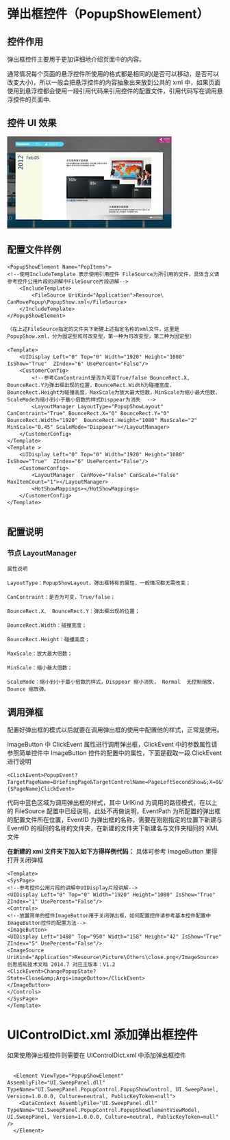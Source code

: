 # 弹出框控件（PopupShowElement）

## 控件作用

弹出框控件主要用于更加详细地介绍页面中的内容。

通常情况每个页面的悬浮控件所使用的格式都是相同的(是否可以移动，是否可以改变大小)，所以一般会把悬浮控件的内容抽象出来放到公共的 xml 中，如果页面使用到悬浮控都会使用一段引用代码来引用控件的配置文件，引用代码写在调用悬浮控件的页面中.

## 控件 UI 效果

![Placeholder](../images/PopupShowElement.png)

## 配置文件样例

```
<PopupShowElement Name="PopItems">
<!--使用IncludeTemplate 表示使用引用控件 FileSource为所引用的文件，具体含义请参考控件公用片段的讲解中FileSource片段讲解-->
    <IncludeTemplate>
        <FileSource UriKind="Application">Resource\ CanMovePopup\PopupShow.xml</FileSource>
    </IncludeTemplate>
</PopupShowElement>
```

```
（在上述FileSource指定的文件夹下新建上述指定名称的xml文件，这里是PopupShow.xml，分为固定型和可改变型，第一种为可改变型，第二种为固定型）

<Template>
    <UIDisplay Left="0" Top="0" Width="1920" Height="1080" IsShow="True"  ZIndex="6" UsePercent="False"/>
    <CustomerConfig>
        <!--参考CanContraint是否为可变True/false BounceRect.X, BounceRect.Y为弹出框出现的位置，BounceRect.Width为碰撞宽度，BounceRect.Height为碰撞高度，MaxScale为放大最大倍数，MinScale为缩小最大倍数，ScaleMode为缩小到小于最小倍数的样式Disppear为消失  -->
        <LayoutManager LayoutType="PopupShowLayout" CanContraint="True" BounceRect.X="0" BounceRect.Y="0" BounceRect.Width="1920"  BounceRect.Height="1080" MaxScale="2" MinScale="0.45" ScaleMode="Disppear"></LayoutManager>
    </CustomerConfig>
</Template>
<Template >
    <UIDisplay Left="0" Top="0" Width="1920" Height="1080" IsShow="True"  ZIndex="6" UsePercent="False"/>
    <CustomerConfig>
        <LayoutManager  CanMove="False" CanScale="False" MaxItemCount="1"></LayoutManager>
        <HotShowMappings></HotShowMappings>
    </CustomerConfig>
</Template>


```

## 配置说明

### 节点 LayoutManager

    属性说明

    LayoutType：PopupShowLayout，弹出框特有的属性，一般情况都无需改变；

    CanContraint：是否为可变，True/false；

    BounceRect.X、 BounceRect.Y：弹出框出现的位置；

    BounceRect.Width：碰撞宽度；

    BounceRect.Height：碰撞高度；

    MaxScale：放大最大倍数；

    MinScale：缩小最大倍数；

    ScaleMode：缩小到小于最小倍数的样式，Disppear 缩小消失， Normal  无控制缩放， Bounce 缩放弹。

## 调用弹框

配置好弹出框的模式以后就要在调用弹出框的使用中配置他的样式，正常是使用。

ImageButton 中 ClickEvent 属性进行调用弹出框，ClickEvent 中的参数属性请参照简单控件中 ImageButton 控件的配置中的属性，下面是截取一段 ClickEvent 进行说明

```
<ClickEvent>PopupEvent?TargetPageName=BriefingPage&TargetControlName=PageLeftSecondShow&;X=0&Y=0&Height=841&Width=1604&EventID=PageHotBigBookShow&UriKind=Application&EventPath=Shell\Pages\BriefingPage\Items\PopupItems\SecondSho&PageName={$PageName}ClickEvent>

```

代码中蓝色区域为调用弹出框的样式，其中 UrlKind 为调用的路径模式，在以上的 FileSource 配置中已经说明，此处不再做说明，EventPath 为所配置的弹出框的配置文件所在位置，EventID 为弹出框的名称，需要在刚刚指定的位置下新建与 EventID 的相同的名称的文件夹，在新建的文件夹下新建名与文件夹相同的 XML 文件

**在新建的 xml 文件夹下加入如下方得样例代码：**
具体可参考 ImageButton 里得打开关闭弹框

```
<Template>
<SysPage>
<!--参考控件公用片段的讲解中UIDisplay片段讲解-->
<UIDisplay Left="0" Top="0" Width="1920" Height="1080" IsShow="True"
ZIndex="1" UsePercent="False"/>
<Controls>
<!--放置简单的控件ImageButton用于关闭弹出框，如何配置控件请参考基本控件配置中
ImageButton控件的配置方法-->
<ImageButton>
<UIDisplay Left="1480" Top="950" Width="158" Height="42" IsShow="True" ZIndex="5" UsePercent="False"/>
<ImageSource UriKind="Application">Resource\Picture\Others\close.png</ImageSource> 创思感知技术文档 2014.7 对应主版本：V1.2
<ClickEvent>ChangePopupState?State=Close&amp;Args=imageButton</ClickEvent>
</ImageButton>
</Controls>
</SysPage>
</Template>
```

# UIControlDict.xml 添加弹出框控件

如果使用弹出框控件则需要在 UIControlDict.xml 中添加弹出框控件

```

  <Element ViewType="PopupShowElement" AssemblyFile="UI.SweepPanel.dll" TypeName="UI.SweepPanel.PopupControl.PopupShowControl, UI.SweepPanel, Version=1.0.0.0, Culture=neutral, PublicKeyToken=null">
    <DataContext AssemblyFile="UI.SweepPanel.dll" TypeName="UI.SweepPanel.PopupControl.PopupShowElementViewModel, UI.SweepPanel, Version=1.0.0.0, Culture=neutral, PublicKeyToken=null" />
  </Element>
```
